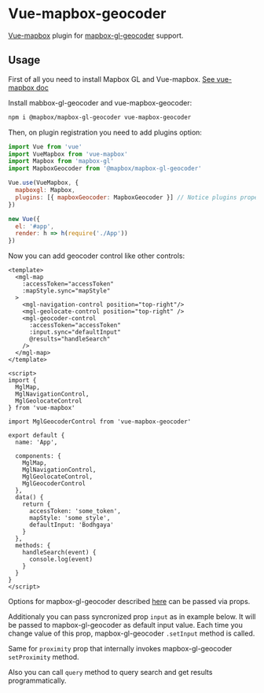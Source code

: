 # Vue-mapbox-geocoder

[Vue-mapbox](https://github.com/soal/vue-mapbox) plugin for [mapbox-gl-geocoder](https://github.com/mapbox/mapbox-gl-geocoder) support.

## Usage

First of all you need to install Mapbox GL and Vue-mapbox. [See vue-mapbox doc](https://soal.github.io/vue-mapbox/#/quickstart)

Install mabbox-gl-geocoder and vue-mapbox-geocoder:

```bash
npm i @mapbox/mapbox-gl-geocoder vue-mapbox-geocoder
```

Then, on plugin registration you need to add plugins option:

```javascript
import Vue from 'vue'
import VueMapbox from 'vue-mapbox'
import Mapbox from 'mapbox-gl'
import MapboxGeocoder from '@mapbox/mapbox-gl-geocoder'

Vue.use(VueMapbox, {
  mapboxgl: Mapbox,
  plugins: [{ mapboxGeocoder: MapboxGeocoder }] // Notice plugins property
})

new Vue({
  el: '#app',
  render: h => h(require('./App'))
})
```

Now you can add geocoder control like other controls:

```vue
<template>
  <mgl-map
    :accessToken="accessToken"
    :mapStyle.sync="mapStyle"
  >
    <mgl-navigation-control position="top-right"/>
    <mgl-geolocate-control position="top-right" />
    <mgl-geocoder-control
      :accessToken="accessToken"
      :input.sync="defaultInput"
      @results="handleSearch"
    />
  </mgl-map>
</template>

<script>
import {
  MglMap,
  MglNavigationControl,
  MglGeolocateControl
} from 'vue-mapbox'

import MglGeocoderControl from 'vue-mapbox-geocoder'

export default {
  name: 'App',

  components: {
    MglMap,
    MglNavigationControl,
    MglGeolocateControl,
    MglGeocoderControl
  },
  data() {
    return {
      accessToken: 'some_token',
      mapStyle: 'some_style',
      defaultInput: 'Bodhgaya'
    }
  },
  methods: {
    handleSearch(event) {
      console.log(event)
    }
  }
}
</script>
```

Options for mapbox-gl-geocoder described [here](https://github.com/mapbox/mapbox-gl-geocoder/blob/master/API.md) can be passed via props.

Additionaly you can pass syncronized prop `input` as in example below.
It will be passed to mapbox-gl-geocoder as default input value.
Each time you change value of this prop, mapbox-gl-geocoder `.setInput` method is called.

Same for `proximity` prop that internally invokes mapbox-gl-geocoder `setProximity` method.

Also you can call `query` method to query search and get results programmatically.
